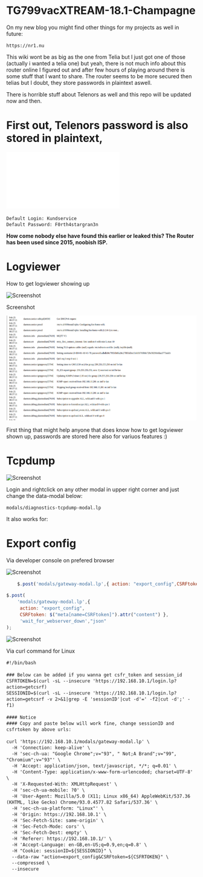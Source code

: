 # TG799vacXTREAM-18.1-Champagne

On my new blog you might find other things for my projects as well in future: 

	https://nr1.nu

This wiki wont be as big as the one from Telia but I just got one of those (actually i wanted a telia one) but yeah, there is not much info 
about this router online I figured out and after few hours of playing around there is some stuff that I want to share.
The router seems to be more secured then telias but I doubt, they store passwords in plaintext aswell. 

There is horrible stuff about Telenors as well and this repo will be updated now and then.


# First out, Telenors password is also stored in plaintext, 

![Screenshot](.previews/telenors-password.txt)

	Default Login: Kundservice 
	Default Password: F0rth4stargran3n

__How come nobody else have found this earlier or leaked this? The Router has been used since 2015, noobish ISP.__

# Logviewer

How to get logviewer showing up

![Screenshot](.previews/telenor_logviewer.gif)

Screenshot 

![Screenshot](.previews/telenor_plasmo-password.png)

First thing that might help anyone that does know how to get logviewer shown up, passwords are stored here also for variuos features :) 

# Tcpdump 

![Screenshot](.previews/telenor_tcpdump.gif)

Login and rightclick on any other modal in upper right corner and just change the data-modal below:

	modals/diagnostics-tcpdump-modal.lp

It also works for: 

# Export config

Via developer console on prefered browser

![Screenshot](.previews/telenor_export_config_console.gif)

```js
    $.post('modals/gateway-modal.lp',{ action: "export_config",CSRFtoken: $("meta[name=CSRFtoken]").attr("content") },wait_for_webserver_down,"json");
```

```js
$.post(
	'modals/gateway-modal.lp',{ 
	 action: "export_config",
	 CSRFtoken: $("meta[name=CSRFtoken]").attr("content") },
	 'wait_for_webserver_down',"json"
);
```

![Screenshot](.previews/export_config.gif)

Via curl command for Linux

```shell
#!/bin/bash

### Below can be added if you wanna get csfr_token and session_id 
CSFRTOKEN=$(curl -sL --insecure 'https://192.168.10.1/login.lp?action=getcsrf)
SESSIONID=$(curl -sL --insecure 'https://192.168.10.1/login.lp?action=getcsrf -v 2>&1|grep -E 'sessionID'|cut -d'=' -f2|cut -d';' -f1)

#### Notice
#### Copy and paste below will work fine, change sessionID and csfrtoken by above urls:

curl 'https://192.168.10.1/modals/gateway-modal.lp' \
  -H 'Connection: keep-alive' \
  -H 'sec-ch-ua: "Google Chrome";v="93", " Not;A Brand";v="99", "Chromium";v="93"' \
  -H 'Accept: application/json, text/javascript, */*; q=0.01' \
  -H 'Content-Type: application/x-www-form-urlencoded; charset=UTF-8' \
  -H 'X-Requested-With: XMLHttpRequest' \
  -H 'sec-ch-ua-mobile: ?0' \
  -H 'User-Agent: Mozilla/5.0 (X11; Linux x86_64) AppleWebKit/537.36 (KHTML, like Gecko) Chrome/93.0.4577.82 Safari/537.36' \
  -H 'sec-ch-ua-platform: "Linux"' \
  -H 'Origin: https://192.168.10.1' \
  -H 'Sec-Fetch-Site: same-origin' \
  -H 'Sec-Fetch-Mode: cors' \
  -H 'Sec-Fetch-Dest: empty' \
  -H 'Referer: https://192.168.10.1/' \
  -H 'Accept-Language: en-GB,en-US;q=0.9,en;q=0.8' \
  -H "Cookie: sessionID=${SESSIONID}" \
  --data-raw "action=export_config&CSRFtoken=${CSFRTOKEN}" \
  --compressed \
  --insecure


